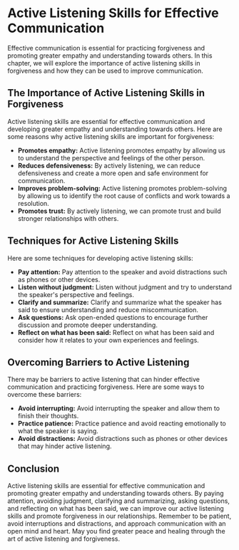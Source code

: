 Active Listening Skills for Effective Communication
========================================================================================================

Effective communication is essential for practicing forgiveness and promoting greater empathy and understanding towards others. In this chapter, we will explore the importance of active listening skills in forgiveness and how they can be used to improve communication.

The Importance of Active Listening Skills in Forgiveness
--------------------------------------------------------

Active listening skills are essential for effective communication and developing greater empathy and understanding towards others. Here are some reasons why active listening skills are important for forgiveness:

* **Promotes empathy:** Active listening promotes empathy by allowing us to understand the perspective and feelings of the other person.
* **Reduces defensiveness:** By actively listening, we can reduce defensiveness and create a more open and safe environment for communication.
* **Improves problem-solving:** Active listening promotes problem-solving by allowing us to identify the root cause of conflicts and work towards a resolution.
* **Promotes trust:** By actively listening, we can promote trust and build stronger relationships with others.

Techniques for Active Listening Skills
--------------------------------------

Here are some techniques for developing active listening skills:

* **Pay attention:** Pay attention to the speaker and avoid distractions such as phones or other devices.
* **Listen without judgment:** Listen without judgment and try to understand the speaker's perspective and feelings.
* **Clarify and summarize:** Clarify and summarize what the speaker has said to ensure understanding and reduce miscommunication.
* **Ask questions:** Ask open-ended questions to encourage further discussion and promote deeper understanding.
* **Reflect on what has been said:** Reflect on what has been said and consider how it relates to your own experiences and feelings.

Overcoming Barriers to Active Listening
---------------------------------------

There may be barriers to active listening that can hinder effective communication and practicing forgiveness. Here are some ways to overcome these barriers:

* **Avoid interrupting:** Avoid interrupting the speaker and allow them to finish their thoughts.
* **Practice patience:** Practice patience and avoid reacting emotionally to what the speaker is saying.
* **Avoid distractions:** Avoid distractions such as phones or other devices that may hinder active listening.

Conclusion
----------

Active listening skills are essential for effective communication and promoting greater empathy and understanding towards others. By paying attention, avoiding judgment, clarifying and summarizing, asking questions, and reflecting on what has been said, we can improve our active listening skills and promote forgiveness in our relationships. Remember to be patient, avoid interruptions and distractions, and approach communication with an open mind and heart. May you find greater peace and healing through the art of active listening and forgiveness.
